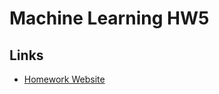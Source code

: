 # Machine Learning HW5

## Links

- [Homework Website](https://colab.research.google.com/drive/1FbuTOevZTUO3IEVJLwSfwCdGnrBf3Qwv)